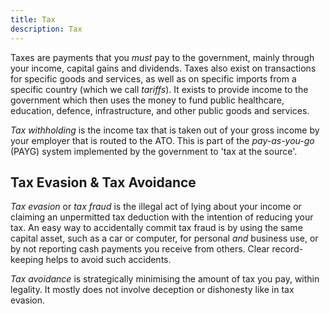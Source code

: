 ```yaml
---
title: Tax
description: Tax
---
```


Taxes are payments that you *must* pay to the government, mainly through your income, capital gains and dividends. Taxes also exist on transactions for specific goods and services, as well as on specific imports from a specific country (which we call *tariffs*). It exists to provide income to the government which then uses the money to fund public healthcare, education, defence, infrastructure, and other public goods and services.

*Tax withholding* is the income tax that is taken out of your gross income by your employer that is routed to the ATO. This is part of the *pay-as-you-go* (PAYG) system implemented by the government to 'tax at the source'.

## Tax Evasion & Tax Avoidance
*Tax evasion* or *tax fraud* is the illegal act of lying about your income or claiming an unpermitted tax deduction with the intention of reducing your tax. An easy way to accidentally commit tax fraud is by using the same capital asset, such as a car or computer, for personal *and* business use, or by not reporting cash payments you receive from others. Clear record-keeping helps to avoid such accidents. 

*Tax avoidance* is strategically minimising the amount of tax you pay, within legality. It mostly does not involve deception or dishonesty like in tax evasion.
